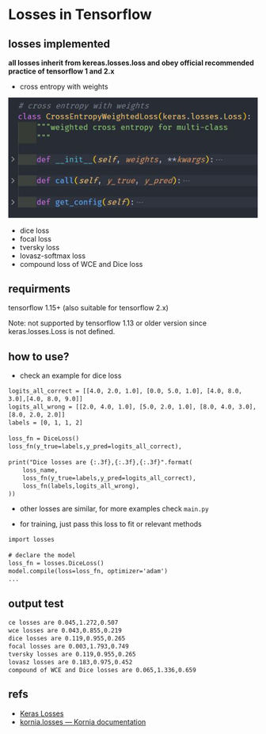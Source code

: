 # Losses in Tensorflow

## losses implemented

**all losses inherit from kereas.losses.loss and obey official recommended practice of tensorflow 1 and 2.x**

- cross entropy with weights

![](images/ce_loss.jpg)

- dice loss
- focal loss
- tversky loss
- lovasz-softmax loss
- compound loss of WCE and Dice loss

## requirments

tensorflow 1.15+ (also suitable for tensorflow 2.x)

Note: not supported by tensorflow 1.13 or older version since keras.losses.Loss is not defined.

## how to use?

- check an example for dice loss

```
logits_all_correct = [[4.0, 2.0, 1.0], [0.0, 5.0, 1.0], [4.0, 8.0, 3.0],[4.0, 8.0, 9.0]]
logits_all_wrong = [[2.0, 4.0, 1.0], [5.0, 2.0, 1.0], [8.0, 4.0, 3.0],[8.0, 2.0, 2.0]]
labels = [0, 1, 1, 2]

loss_fn = DiceLoss()
loss_fn(y_true=labels,y_pred=logits_all_correct),

print("Dice losses are {:.3f},{:.3f},{:.3f}".format(
    loss_name,
    loss_fn(y_true=labels,y_pred=logits_all_correct),
    loss_fn(labels,logits_all_wrong),
))
```

- other losses are similar, for more examples check `main.py`


- for training, just pass this loss to fit or relevant methods

```
import losses

# declare the model
loss_fn = losses.DiceLoss()
model.compile(loss=loss_fn, optimizer='adam')
...
```

## output test

```
ce losses are 0.045,1.272,0.507
wce losses are 0.043,0.855,0.219
dice losses are 0.119,0.955,0.265
focal losses are 0.003,1.793,0.749
tversky losses are 0.119,0.955,0.265
lovasz losses are 0.183,0.975,0.452
compound of WCE and Dice losses are 0.065,1.336,0.659
```



## refs
* [Keras Losses](https://keras.io/api/losses/)
* [kornia.losses — Kornia documentation](https://kornia.readthedocs.io/en/latest/losses.html)